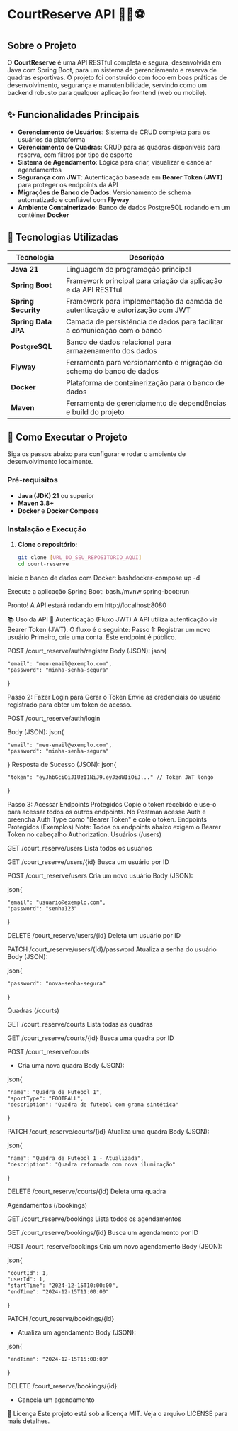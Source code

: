 # CourtReserve API 🏀🎾⚽

## Sobre o Projeto

O **CourtReserve** é uma API RESTful completa e segura, desenvolvida em Java com Spring Boot, para um sistema de gerenciamento e reserva de quadras esportivas. O projeto foi construído com foco em boas práticas de desenvolvimento, segurança e manutenibilidade, servindo como um backend robusto para qualquer aplicação frontend (web ou mobile).

## ✨ Funcionalidades Principais

- **Gerenciamento de Usuários**: Sistema de CRUD completo para os usuários da plataforma
- **Gerenciamento de Quadras**: CRUD para as quadras disponíveis para reserva, com filtros por tipo de esporte
- **Sistema de Agendamento**: Lógica para criar, visualizar e cancelar agendamentos
- **Segurança com JWT**: Autenticação baseada em **Bearer Token (JWT)** para proteger os endpoints da API
- **Migrações de Banco de Dados**: Versionamento de schema automatizado e confiável com **Flyway**
- **Ambiente Containerizado**: Banco de dados PostgreSQL rodando em um contêiner **Docker**

## 🔧 Tecnologias Utilizadas

| Tecnologia | Descrição |
|------------|-----------|
| **Java 21** | Linguagem de programação principal |
| **Spring Boot** | Framework principal para criação da aplicação e da API RESTful |
| **Spring Security** | Framework para implementação da camada de autenticação e autorização com JWT |
| **Spring Data JPA** | Camada de persistência de dados para facilitar a comunicação com o banco |
| **PostgreSQL** | Banco de dados relacional para armazenamento dos dados |
| **Flyway** | Ferramenta para versionamento e migração do schema do banco de dados |
| **Docker** | Plataforma de containerização para o banco de dados |
| **Maven** | Ferramenta de gerenciamento de dependências e build do projeto |

## 🚀 Como Executar o Projeto

Siga os passos abaixo para configurar e rodar o ambiente de desenvolvimento localmente.

### Pré-requisitos

- **Java (JDK) 21** ou superior
- **Maven 3.8+**
- **Docker** e **Docker Compose**

### Instalação e Execução

1. **Clone o repositório:**
   ```bash
   git clone [URL_DO_SEU_REPOSITORIO_AQUI]
   cd court-reserve

Inicie o banco de dados com Docker:
bashdocker-compose up -d

Execute a aplicação Spring Boot:
bash./mvnw spring-boot:run

Pronto! A API estará rodando em http://localhost:8080

📚 Uso da API
🔑 Autenticação (Fluxo JWT)
A API utiliza autenticação via Bearer Token (JWT). O fluxo é o seguinte:
Passo 1: Registrar um novo usuário
Primeiro, crie uma conta. Este endpoint é público.

POST /court_reserve/auth/register
Body (JSON):
json{

    "email": "meu-email@exemplo.com",
    "password": "minha-senha-segura"
}


Passo 2: Fazer Login para Gerar o Token
Envie as credenciais do usuário registrado para obter um token de acesso.

POST /court_reserve/auth/login

Body (JSON):
json{

    "email": "meu-email@exemplo.com",
    "password": "minha-senha-segura"
}
Resposta de Sucesso (JSON):
json{

    "token": "eyJhbGciOiJIUzI1NiJ9.eyJzdWIiOiJ..." // Token JWT longo
}


Passo 3: Acessar Endpoints Protegidos
Copie o token recebido e use-o para acessar todos os outros endpoints. No Postman acesse Auth e preencha Auth Type como "Bearer Token" e cole o token.
Endpoints Protegidos (Exemplos)
Nota: Todos os endpoints abaixo exigem o Bearer Token no cabeçalho Authorization.
Usuários (/users)

GET /court_reserve/users
Lista todos os usuários

GET /court_reserve/users/{id}
Busca um usuário por ID

POST /court_reserve/users
Cria um novo usuário
Body (JSON):

json{

    "email": "usuario@exemplo.com",
    "password": "senha123"
    
}

DELETE /court_reserve/users/{id}
Deleta um usuário por ID

PATCH /court_reserve/users/{id}/password
Atualiza a senha do usuário
Body (JSON):

json{

    "password": "nova-senha-segura"
}

Quadras (/courts)

GET /court_reserve/courts
Lista todas as quadras

GET /court_reserve/courts/{id}
Busca uma quadra por ID

POST /court_reserve/courts
 - Cria uma nova quadra
Body (JSON):

json{

    "name": "Quadra de Futebol 1",
    "sportType": "FOOTBALL",
    "description": "Quadra de futebol com grama sintética"
}

PATCH /court_reserve/courts/{id}
Atualiza uma quadra
   Body (JSON):

   json{
   
    "name": "Quadra de Futebol 1 - Atualizada",
    "description": "Quadra reformada com nova iluminação"
   }

DELETE /court_reserve/courts/{id} 
Deleta uma quadra

Agendamentos (/bookings)

GET /court_reserve/bookings 
Lista todos os agendamentos

GET /court_reserve/bookings/{id}
Busca um agendamento por ID

POST /court_reserve/bookings
Cria um novo agendamento
Body (JSON):

   json{

    "courtId": 1,
    "userId": 1,
    "startTime": "2024-12-15T10:00:00",
    "endTime": "2024-12-15T11:00:00"
   }

PATCH /court_reserve/bookings/{id} 
- Atualiza um agendamento
Body (JSON):

json{
    
    "endTime": "2024-12-15T15:00:00"
}

DELETE /court_reserve/bookings/{id} 
- Cancela um agendamento

📜 Licença
Este projeto está sob a licença MIT. Veja o arquivo LICENSE para mais detalhes.
